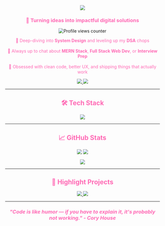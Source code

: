 <h1 align="center">
  <img src="https://readme-typing-svg.herokuapp.com?font=Fira+Code&weight=700&size=30&pause=1000&color=FF69B4&center=true&vCenter=true&width=600&lines=Hey+there!+👋;I'm+Abhishek+Jha;Full+Stack+Dev+%7C+DSA+Explorer;Code.+Build.+Repeat." />
</h1>

<h3 align="center" style="color:#FF69B4;">🚀 Turning ideas into impactful digital solutions</h3>

<p align="center">
  <img src="https://komarev.com/ghpvc/?username=abhishekjhaaj&style=for-the-badge&color=FF69B4" alt="Profile views counter" />
</p>

<p align="center" style="color:#FF69B4;">
  🌱 Deep-diving into <b>System Design</b> and leveling up my <b>DSA</b> chops <br><br>
  💬 Always up to chat about <b>MERN Stack</b>, <b>Full Stack Web Dev</b>, or <b>Interview Prep</b> <br><br>
  🔭 Obsessed with clean code, better UX, and shipping things that actually work
</p>

<p align="center">
  <a href="mailto:aj3095946@gmail.com">
    <img src="https://img.shields.io/badge/Gmail-FF69B4?style=for-the-badge&logo=gmail&logoColor=white" />
  </a>
  <a href="https://www.linkedin.com/in/abhishek-jha-a47177239/" target="_blank">
    <img src="https://img.shields.io/badge/LinkedIn-FF69B4?style=for-the-badge&logo=linkedin&logoColor=white" />
  </a>
</p>

---

<h2 align="center" style="color:#FF69B4;">🛠 Tech Stack</h2>

<p align="center">
  <img src="https://skillicons.dev/icons?i=html,css,js,react,nodejs,express,mongodb,mysql,cpp,python,git,github,tailwind,vscode" />
</p>

---

<h2 align="center" style="color:#FF69B4;">📈 GitHub Stats</h2>

<p align="center">
  <img src="https://github-readme-stats.vercel.app/api?username=userabhishek19&show_icons=true&theme=tokyonight&hide_border=true&rank_icon=github" />
  <img src="https://github-readme-streak-stats.herokuapp.com?user=userabhishek19&theme=tokyonight&hide_border=true" />
</p>

<p align="center">
  <img src="https://github-readme-stats.vercel.app/api/top-langs/?username=userabhishek19&layout=compact&theme=tokyonight&hide_border=true" />
</p>

---

<h2 align="center" style="color:#FF69B4;">🌟 Highlight Projects</h2>

<p align="center">
  <a href="https://github.com/userabhishek19/RentKaro" target="_blank">
    <img src="https://github-readme-stats.vercel.app/api/pin/?username=userabhishek19&repo=RentKaro&theme=tokyonight&hide_border=true" />
  </a>
  <a href="https://github.com/userabhishek19/collegerecommend" target="_blank">
    <img src="https://github-readme-stats.vercel.app/api/pin/?username=userabhishek19&repo=collegerecommend&theme=tokyonight&hide_border=true" />
  </a>
</p>

---

<h3 align="center" style="color:#FF69B4;">
  <i>"Code is like humor — if you have to explain it, it's probably not working." - Cory House</i>
</h3>
